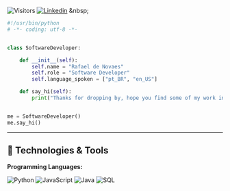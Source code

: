 

![Visitors](https://api.visitorbadge.io/api/visitors?path=https%3A%2F%2Fgithub.com%2Frafaelnxd&countColor=%23263759)
[![Linkedin](https://img.shields.io/badge/LinkedIn-0077B5?style=for-the-badge&logo=linkedin&logoColor=white)]([https://www.linkedin.com/](https://www.linkedin.com/in/rafael-nxd/))
&nbsp;


```python
#!/usr/bin/python
# -*- coding: utf-8 -*-


class SoftwareDeveloper:

    def __init__(self):
        self.name = "Rafael de Novaes"
        self.role = "Software Developer"
        self.language_spoken = ["pt_BR", "en_US"]

    def say_hi(self):
        print("Thanks for dropping by, hope you find some of my work interesting.")


me = SoftwareDeveloper()
me.say_hi()
```

---

## 🔧 Technologies & Tools

**Programming Languages:**

![Python](https://img.shields.io/badge/-Python-000?&logo=Python)
![JavaScript](https://img.shields.io/badge/-JavaScript-000?&logo=JavaScript)
![Java](https://img.shields.io/badge/-Java-000?&logo=Java&logoColor=007396)
![SQL](https://img.shields.io/badge/-SQL-000?&logo=MySQL)






 

  ##
